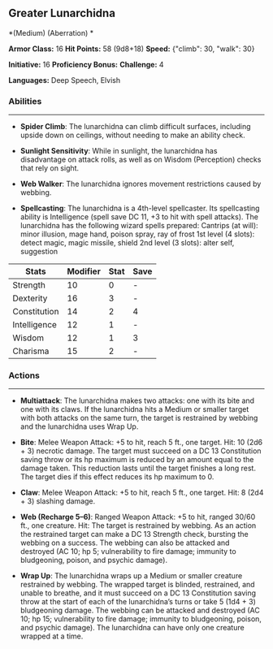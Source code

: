 ## Greater Lunarchidna
*(Medium) (Aberration) *

**Armor Class:** 16
**Hit Points:** 58 (9d8+18)
**Speed:** {"climb": 30, "walk": 30}

**Initiative:** 16
**Proficiency Bonus:**
**Challenge:** 4

**Languages:** Deep Speech, Elvish

### Abilities
 --- 
- **Spider Climb**: The lunarchidna can climb difficult surfaces, including upside down on ceilings, without needing to make an ability check.

- **Sunlight Sensitivity**: While in sunlight, the lunarchidna has disadvantage on attack rolls, as well as on Wisdom (Perception) checks that rely on sight.

- **Web Walker**: The lunarchidna ignores movement restrictions caused by webbing.

- **Spellcasting**: The lunarchidna is a 4th-level spellcaster. Its spellcasting ability is Intelligence (spell save DC 11, +3 to hit with spell attacks). The lunarchidna has the following wizard spells prepared:
Cantrips (at will): minor illusion, mage hand, poison spray, ray of frost
1st level (4 slots): detect magic, magic missile, shield
2nd level (3 slots): alter self, suggestion



| Stats | Modifier | Stat | Save
| ---- | ---- | ---- | ---- |
| Strength | 10 | 0 | - |
| Dexterity | 16 | 3 | - |
| Constitution | 14 | 2 | 4 |
| Intelligence | 12 | 1 | - |
| Wisdom | 12 | 1 | 3 |
| Charisma | 15 | 2 | - |

### Actions
 --- 
- **Multiattack**: The lunarchidna makes two attacks: one with its bite and one with its claws. If the lunarchidna hits a Medium or smaller target with both attacks on the same turn, the target is restrained by webbing and the lunarchidna uses Wrap Up.

- **Bite**: Melee Weapon Attack: +5 to hit, reach 5 ft., one target. Hit: 10 (2d6 + 3) necrotic damage. The target must succeed on a DC 13 Constitution saving throw or its hp maximum is reduced by an amount equal to the damage taken. This reduction lasts until the target finishes a long rest. The target dies if this effect reduces its hp maximum to 0.

- **Claw**: Melee Weapon Attack: +5 to hit, reach 5 ft., one target. Hit: 8 (2d4 + 3) slashing damage.

- **Web (Recharge 5–6)**: Ranged Weapon Attack: +5 to hit, ranged 30/60 ft., one creature. Hit: The target is restrained by webbing. As an action the restrained target can make a DC 13 Strength check, bursting the webbing on a success. The webbing can also be attacked and destroyed (AC 10; hp 5; vulnerability to fire damage; immunity to bludgeoning, poison, and psychic damage).

- **Wrap Up**: The lunarchidna wraps up a Medium or smaller creature restrained by webbing. The wrapped target is blinded, restrained, and unable to breathe, and it must succeed on a DC 13 Constitution saving throw at the start of each of the lunarchidna’s turns or take 5 (1d4 + 3) bludgeoning damage. The webbing can be attacked and destroyed (AC 10; hp 15; vulnerability to fire damage; immunity to bludgeoning, poison, and psychic damage). The lunarchidna can have only one creature wrapped at a time.

